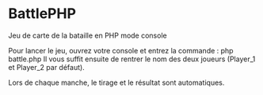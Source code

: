 # BattlePHP
Jeu de carte de la bataille en PHP mode console

Pour lancer le jeu, ouvrez votre console et entrez la commande : php battle.php
Il vous suffit ensuite de rentrer le nom des deux joueurs (Player_1 et Player_2 par défaut).

Lors de chaque manche, le tirage et le résultat sont automatiques.

